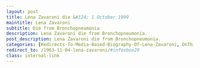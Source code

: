 ```yaml
---
layout: post
title: Lena Zavaroni die &#124; 1 October 1999
maintitle: Lena Zavaroni
subtitle: Die from Bronchopneumonia
description: Lena Zavaroni die from Bronchopneumonia.
post_description: Lena Zavaroni die from Bronchopneumonia.
categories: [Redirects-To-Media-Based-Biography-Of-Lena-Zavaroni, OnThisDay4November, Year-1999]
redirect_to: /1963-11-04-lena-zavaroni/#infoxbox29
class: internal-link
---
```


